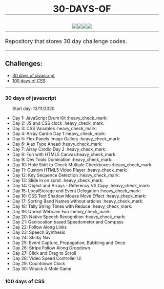 

<h1 align="center" style="font-size:30px;text-transform:uppercase;border-bottom:1px solid gray;">
     30-days-of
</h1>
<div style="display:flex;align-itens:center;justify-content:center;padding:10px 0;flex-wrap:wrap;border-bottom:1px solid gray;">
    <img src="https://img.shields.io/github/repo-size/danielnoliveira/30-days-of"/>
    <img src="https://img.shields.io/github/languages/count/danielnoliveira/30-days-of"/>
    <img src="https://img.shields.io/github/languages/top/danielnoliveira/30-days-of"/>
    <img src="https://img.shields.io/github/last-commit/danielnoliveira/30-days-of"/>
</div>

<p style="margin-top:20px;font-size:18px;border-bottom:1px solid gray;padding-bottom:20px">
    Repository that stores 30 day challenge codes.
</p>
<div style="border-bottom:1px solid gray;">
    <h2>Challenges:</h2>
    <ul>
        <li><a href="#30-days-of-javascript">30 days of javascript</a></li>
        <li><a href="#100-days-of-CSS">100 days of CSS</a></li>
    </ul>
</div>
<!---:heavy_check_mark: -->

### 30 days of javascript
<ul>
    <p>Start day: 13/11/2020</p>
    <li>Day 1: JavaScript Drum Kit :heavy_check_mark:</li>
    <li>Day 2: JS and CSS clock :heavy_check_mark:</li>
    <li>Day 3: CSS Variables :heavy_check_mark:</li>
    <li>Day 4: Array Cardio Day 1 :heavy_check_mark:</li>
    <li>Day 5: Flex Panels Image Gallery :heavy_check_mark:</li>
    <li>Day 6: Ajax Type Ahead :heavy_check_mark:</li>
    <li>Day 7: Array Cardio Day 2 :heavy_check_mark:</li>
    <li>Day 8: Fun with HTML5 Canvas:heavy_check_mark:</li>
    <li>Day 9: Dev Tools Domination :heavy_check_mark:</li>
    <li>Day 10: Hold Shift to Check Multiple Checkboxes :heavy_check_mark:</li>
    <li>Day 11: Custom HTML5 Video Player :heavy_check_mark:</li>
    <li>Day 12: Key Sequence Detection :heavy_check_mark:</li>
    <li>Day 13: Slide In on scroll :heavy_check_mark:</li>
    <li>Day 14: Object and Arrays - Referency VS Copy :heavy_check_mark:</li>
    <li>Day 15: LocalStorage and Event Delegation :heavy_check_mark:</li>
    <li>Day 16: CSS Text Shadow Mouse Move Effect :heavy_check_mark:</li>
    <li>Day 17: Sorting Band Names without articles :heavy_check_mark:</li>
    <li>Day 18: Tally String Times with Reduce :heavy_check_mark:</li>
    <li>Day 19: Unreal Webcam Fun :heavy_check_mark:</li>
    <li>Day 20: Native Speech Recognition :heavy_check_mark:</li>
    <li>Day 21: Geolocation based Speedometer and Compass</li>
    <li>Day 22: Follow Along Links</li>
    <li>Day 23: Speech Synthesis</li>
    <li>Day 24: Sticky Nav</li>
    <li>Day 25: Event Capture, Propagation, Bubbling and Once</li>
    <li>Day 26: Stripe Follow Along Dropdown</li>
    <li>Day 27: Click and Drag to Scroll</li>
    <li>Day 28: Video Speed Controller UI</li>
    <li>Day 29: Countdown Clock</li>
    <li>Day 30: Whack A Mole Game</li>
</ul>

### 100 days of CSS
<ul>
</ul>
